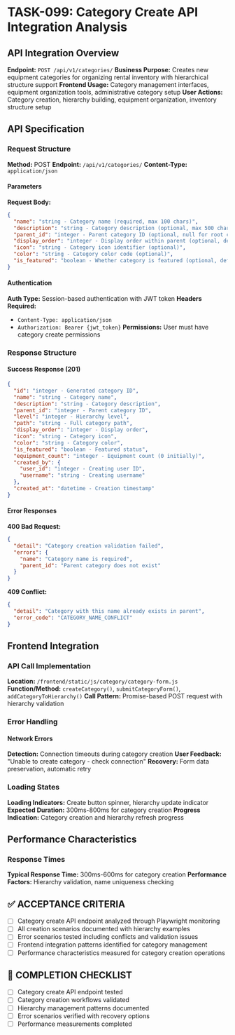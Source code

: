 # TASK-099: Category Create API Integration Analysis

## API Integration Overview

**Endpoint:** `POST /api/v1/categories/`
**Business Purpose:** Creates new equipment categories for organizing rental inventory with hierarchical structure support
**Frontend Usage:** Category management interfaces, equipment organization tools, administrative category setup
**User Actions:** Category creation, hierarchy building, equipment organization, inventory structure setup

## API Specification

### Request Structure

**Method:** POST
**Endpoint:** `/api/v1/categories/`
**Content-Type:** `application/json`

#### Parameters

**Request Body:**

```json
{
  "name": "string - Category name (required, max 100 chars)",
  "description": "string - Category description (optional, max 500 chars)",
  "parent_id": "integer - Parent category ID (optional, null for root category)",
  "display_order": "integer - Display order within parent (optional, default: 0)",
  "icon": "string - Category icon identifier (optional)",
  "color": "string - Category color code (optional)",
  "is_featured": "boolean - Whether category is featured (optional, default: false)"
}
```

#### Authentication

**Auth Type:** Session-based authentication with JWT token
**Headers Required:**
- `Content-Type: application/json`
- `Authorization: Bearer {jwt_token}`
**Permissions:** User must have category create permissions

### Response Structure

#### Success Response (201)

```json
{
  "id": "integer - Generated category ID",
  "name": "string - Category name",
  "description": "string - Category description",
  "parent_id": "integer - Parent category ID",
  "level": "integer - Hierarchy level",
  "path": "string - Full category path",
  "display_order": "integer - Display order",
  "icon": "string - Category icon",
  "color": "string - Category color",
  "is_featured": "boolean - Featured status",
  "equipment_count": "integer - Equipment count (0 initially)",
  "created_by": {
    "user_id": "integer - Creating user ID",
    "username": "string - Creating username"
  },
  "created_at": "datetime - Creation timestamp"
}
```

#### Error Responses

**400 Bad Request:**

```json
{
  "detail": "Category creation validation failed",
  "errors": {
    "name": "Category name is required",
    "parent_id": "Parent category does not exist"
  }
}
```

**409 Conflict:**

```json
{
  "detail": "Category with this name already exists in parent",
  "error_code": "CATEGORY_NAME_CONFLICT"
}
```

## Frontend Integration

### API Call Implementation

**Location:** `/frontend/static/js/category/category-form.js`
**Function/Method:** `createCategory()`, `submitCategoryForm()`, `addCategoryToHierarchy()`
**Call Pattern:** Promise-based POST request with hierarchy validation

### Error Handling

#### Network Errors
**Detection:** Connection timeouts during category creation
**User Feedback:** "Unable to create category - check connection"
**Recovery:** Form data preservation, automatic retry

### Loading States

**Loading Indicators:** Create button spinner, hierarchy update indicator
**Expected Duration:** 300ms-800ms for category creation
**Progress Indication:** Category creation and hierarchy refresh progress

## Performance Characteristics

### Response Times
**Typical Response Time:** 300ms-600ms for category creation
**Performance Factors:** Hierarchy validation, name uniqueness checking

## ✅ ACCEPTANCE CRITERIA

- [ ] Category create API endpoint analyzed through Playwright monitoring
- [ ] All creation scenarios documented with hierarchy examples
- [ ] Error scenarios tested including conflicts and validation issues
- [ ] Frontend integration patterns identified for category management
- [ ] Performance characteristics measured for category creation operations

## 📝 COMPLETION CHECKLIST

- [ ] Category create API endpoint tested
- [ ] Category creation workflows validated
- [ ] Hierarchy management patterns documented
- [ ] Error scenarios verified with recovery options
- [ ] Performance measurements completed
